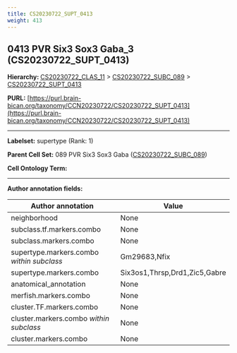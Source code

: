 ```yaml
---
title: CS20230722_SUPT_0413
weight: 413
---
```

## 0413 PVR Six3 Sox3 Gaba_3 (CS20230722_SUPT_0413)
<b>Hierarchy: </b>
[CS20230722_CLAS_11](../CS20230722_CLAS_11) >
[CS20230722_SUBC_089](../CS20230722_SUBC_089) >
[CS20230722_SUPT_0413](../CS20230722_SUPT_0413)

**PURL:** [https://purl.brain-bican.org/taxonomy/CCN20230722/CS20230722_SUPT_0413](https://purl.brain-bican.org/taxonomy/CCN20230722/CS20230722_SUPT_0413)

---


**Labelset:** supertype (Rank: 1)

**Parent Cell Set:** 089 PVR Six3 Sox3 Gaba ([CS20230722_SUBC_089](../CS20230722_SUBC_089))



**Cell Ontology Term:** 

[MARKER GENES.]: #


---

[TRANSFERRED ANNOTATIONS.]: #


[AUTHOR ANNOTATION FIELDS.]: #


**Author annotation fields:**

| Author annotation | Value |
|-------------------|-------|
|neighborhood|None|
|subclass.tf.markers.combo|None|
|subclass.markers.combo|None|
|supertype.markers.combo _within subclass_|Gm29683,Nfix|
|supertype.markers.combo|Six3os1,Thrsp,Drd1,Zic5,Gabre|
|anatomical_annotation|None|
|merfish.markers.combo|None|
|cluster.TF.markers.combo|None|
|cluster.markers.combo _within subclass_|None|
|cluster.markers.combo|None|
